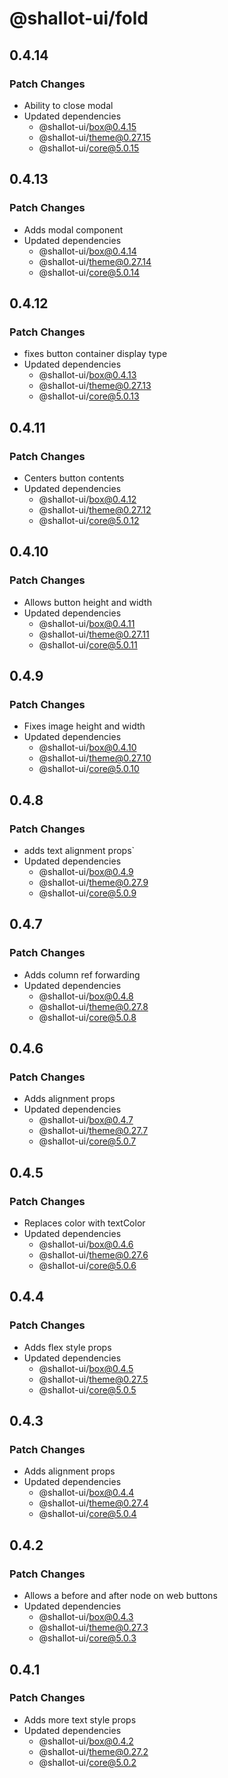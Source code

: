 # @shallot-ui/fold

## 0.4.14

### Patch Changes

- Ability to close modal
- Updated dependencies
  - @shallot-ui/box@0.4.15
  - @shallot-ui/theme@0.27.15
  - @shallot-ui/core@5.0.15

## 0.4.13

### Patch Changes

- Adds modal component
- Updated dependencies
  - @shallot-ui/box@0.4.14
  - @shallot-ui/theme@0.27.14
  - @shallot-ui/core@5.0.14

## 0.4.12

### Patch Changes

- fixes button container display type
- Updated dependencies
  - @shallot-ui/box@0.4.13
  - @shallot-ui/theme@0.27.13
  - @shallot-ui/core@5.0.13

## 0.4.11

### Patch Changes

- Centers button contents
- Updated dependencies
  - @shallot-ui/box@0.4.12
  - @shallot-ui/theme@0.27.12
  - @shallot-ui/core@5.0.12

## 0.4.10

### Patch Changes

- Allows button height and width
- Updated dependencies
  - @shallot-ui/box@0.4.11
  - @shallot-ui/theme@0.27.11
  - @shallot-ui/core@5.0.11

## 0.4.9

### Patch Changes

- Fixes image height and width
- Updated dependencies
  - @shallot-ui/box@0.4.10
  - @shallot-ui/theme@0.27.10
  - @shallot-ui/core@5.0.10

## 0.4.8

### Patch Changes

- adds text alignment props`
- Updated dependencies
  - @shallot-ui/box@0.4.9
  - @shallot-ui/theme@0.27.9
  - @shallot-ui/core@5.0.9

## 0.4.7

### Patch Changes

- Adds column ref forwarding
- Updated dependencies
  - @shallot-ui/box@0.4.8
  - @shallot-ui/theme@0.27.8
  - @shallot-ui/core@5.0.8

## 0.4.6

### Patch Changes

- Adds alignment props
- Updated dependencies
  - @shallot-ui/box@0.4.7
  - @shallot-ui/theme@0.27.7
  - @shallot-ui/core@5.0.7

## 0.4.5

### Patch Changes

- Replaces color with textColor
- Updated dependencies
  - @shallot-ui/box@0.4.6
  - @shallot-ui/theme@0.27.6
  - @shallot-ui/core@5.0.6

## 0.4.4

### Patch Changes

- Adds flex style props
- Updated dependencies
  - @shallot-ui/box@0.4.5
  - @shallot-ui/theme@0.27.5
  - @shallot-ui/core@5.0.5

## 0.4.3

### Patch Changes

- Adds alignment props
- Updated dependencies
  - @shallot-ui/box@0.4.4
  - @shallot-ui/theme@0.27.4
  - @shallot-ui/core@5.0.4

## 0.4.2

### Patch Changes

- Allows a before and after node on web buttons
- Updated dependencies
  - @shallot-ui/box@0.4.3
  - @shallot-ui/theme@0.27.3
  - @shallot-ui/core@5.0.3

## 0.4.1

### Patch Changes

- Adds more text style props
- Updated dependencies
  - @shallot-ui/box@0.4.2
  - @shallot-ui/theme@0.27.2
  - @shallot-ui/core@5.0.2
